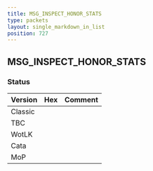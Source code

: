 ```yaml
---
title: MSG_INSPECT_HONOR_STATS
type: packets
layout: single_markdown_in_list
position: 727
---
```


## MSG_INSPECT_HONOR_STATS

### Status

Version | Hex | Comment
---------- | ---------- | ---------- 
Classic |  |  
TBC |  |  
WotLK |  |  
Cata |  |  
MoP |  |  